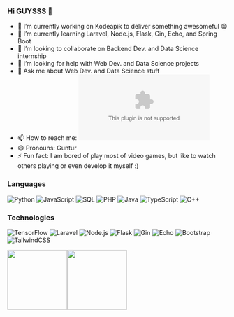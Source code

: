 ### Hi GUYSSS 👋

- 🔭 I’m currently working on Kodeapik to deliver something awesomeful 😁
- 🌱 I’m currently learning Laravel, Node.js, Flask, Gin, Echo, and Spring Boot
- 👯 I’m looking to collaborate on Backend Dev. and Data Science internship
- 🤔 I’m looking for help with Web Dev. and Data Science projects
- 💬 Ask me about Web Dev. and Data Science stuff
- 📫 How to reach me: ![gunturajip](mailto:gunturaji852@gmail.com)
- 😄 Pronouns: Guntur
- ⚡ Fun fact: I am bored of play most of video games, but like to watch others playing or even develop it myself :)

### Languages

![Python](https://img.shields.io/badge/-Python-000?&logo=Python)
![JavaScript](https://img.shields.io/badge/-JavaScript-000?&logo=JavaScript)
![SQL](https://img.shields.io/badge/-SQL-000?&logo=MySQL)
![PHP](https://img.shields.io/badge/-PHP-000?&logo=PHP)
![Java](https://img.shields.io/badge/-Java-000?&logo=Java)
![TypeScript](https://img.shields.io/badge/-TypeScript-000?&logo=TypeScript)
![C++](https://img.shields.io/badge/-C++-000?&logo=c%2b%2b&logoColor=00599C)

### Technologies

![TensorFlow](https://img.shields.io/badge/-TensorFlow-000?&logo=TensorFlow)
![Laravel](https://img.shields.io/badge/-Laravel-000?&logo=Laravel)
![Node.js](https://img.shields.io/badge/-Node.js-000?&logo=node.js)
![Flask](https://img.shields.io/badge/-Flask-000?&logo=Flask)
![Gin](https://img.shields.io/badge/-Gin-000?&logo=Gin)
![Echo](https://img.shields.io/badge/-Echo-000?&logo=Echo)
![Bootstrap](https://img.shields.io/badge/-Bootstrap-000?&logo=Bootstrap)
![TailwindCSS](https://img.shields.io/badge/-TailwindCSS-000?&logo=TailwindCSS)

<a href="https://gunturajip.github.io/portfolio/"><img height="137px" src="https://github-readme-stats.vercel.app/api?username=gunturajip&hide_title=true&hide_border=true&show_icons=true&include_all_commits=true&count_private=true&line_height=21&text_color=000&icon_color=000&bg_color=0,ea6161,ffc64d,fffc4d,52fa5a&theme=graywhite" /><!-- wi*quL3fcV --><img height="137px" src="https://github-readme-stats.vercel.app/api/top-langs/?username=gunturajip&hide=html&hide_title=true&hide_border=true&layout=compact&langs_count=6&exclude_repo=comp426,Redventures-Movie-Quotes&text_color=000&icon_color=fff&bg_color=0,52fa5a,4dfcff,c64dff&theme=graywhite" /></a>

